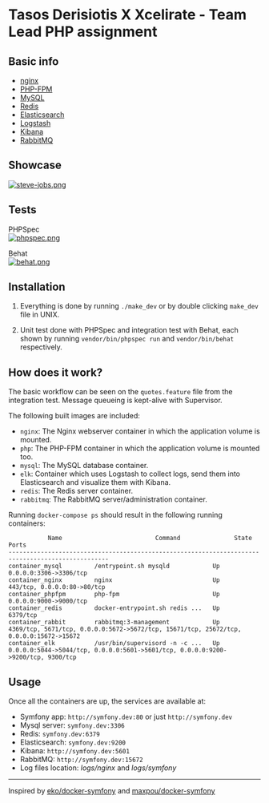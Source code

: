 # Tasos Derisiotis X Xcelirate - Team Lead PHP assignment

## Basic info

* [nginx](https://nginx.org/)
* [PHP-FPM](https://php-fpm.org/)
* [MySQL](https://www.mysql.com/)
* [Redis](https://redis.io/)
* [Elasticsearch](https://www.elastic.co/products/elasticsearch)
* [Logstash](https://www.elastic.co/products/logstash)
* [Kibana](https://www.elastic.co/products/kibana)
* [RabbitMQ](https://www.rabbitmq.com/)

## Showcase

[![steve-jobs.png](https://i.postimg.cc/rspf042P/steve-jobs.png)](https://postimg.cc/HcfwFVxw)

## Tests

PHPSpec <br>
[![phpspec.png](https://i.postimg.cc/j5GdFHqp/phpspec.png)](https://postimg.cc/VrW8SbCg)

Behat <br>
[![behat.png](https://i.postimg.cc/d0Y2zC3T/behat.png)](https://postimg.cc/qN16Kz8k)


## Installation

1. Everything is done by running `./make_dev` or by double clicking `make_dev` file in UNIX.

2. Unit test done with PHPSpec and integration test with Behat, each shown by running `vendor/bin/phpspec run` and `vendor/bin/behat` respectively.

## How does it work?

The basic workflow can be seen on the `quotes.feature` file from the integration test.
Message queueing is kept-alive with Supervisor.

The following built images are included:

* `nginx`: The Nginx webserver container in which the application volume is mounted.
* `php`: The PHP-FPM container in which the application volume is mounted too.
* `mysql`: The MySQL database container.
* `elk`: Container which uses Logstash to collect logs, send them into Elasticsearch and visualize them with Kibana.
* `redis`: The Redis server container.
* `rabbitmq`: The RabbitMQ server/administration container.

Running `docker-compose ps` should result in the following running containers:

```
           Name                          Command               State              Ports
--------------------------------------------------------------------------------------------------
container_mysql         /entrypoint.sh mysqld            Up      0.0.0.0:3306->3306/tcp
container_nginx         nginx                            Up      443/tcp, 0.0.0.0:80->80/tcp
container_phpfpm        php-fpm                          Up      0.0.0.0:9000->9000/tcp
container_redis         docker-entrypoint.sh redis ...   Up      6379/tcp
container_rabbit        rabbitmq:3-management            Up      4369/tcp, 5671/tcp, 0.0.0.0:5672->5672/tcp, 15671/tcp, 25672/tcp, 0.0.0.0:15672->15672
container_elk           /usr/bin/supervisord -n -c ...   Up      0.0.0.0:5044->5044/tcp, 0.0.0.0:5601->5601/tcp, 0.0.0.0:9200->9200/tcp, 9300/tcp
```

## Usage

Once all the containers are up, the services are available at:

* Symfony app: `http://symfony.dev:80` or just `http://symfony.dev`
* Mysql server: `symfony.dev:3306`
* Redis: `symfony.dev:6379`
* Elasticsearch: `symfony.dev:9200`
* Kibana: `http://symfony.dev:5601`
* RabbitMQ: `http://symfony.dev:15672`
* Log files location: *logs/nginx* and *logs/symfony*

---

Inspired by [eko/docker-symfony](https://github.com/eko/docker-symfony) and [maxpou/docker-symfony](https://github.com/maxpou/docker-symfony)
